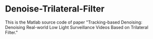 # Denoise-Trilateral-Filter
This is the Matlab source code of paper "Tracking-based Denoising: Denoising Real-world Low Light Surveillance Videos Based on Trilateral Filter."
